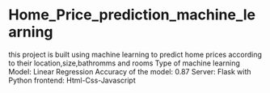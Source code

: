 # Home_Price_prediction_machine_learning
this project is built using machine learning to predict home prices according to their location,size,bathromms and rooms
Type of machine learning Model: Linear Regression
Accuracy of the model: 0.87
Server: Flask with Python
frontend: Html-Css-Javascript
